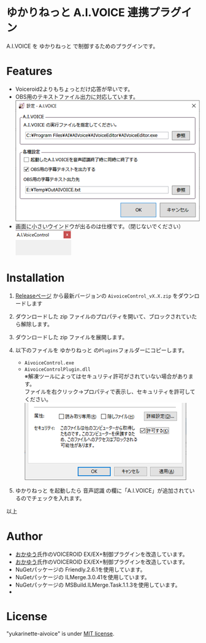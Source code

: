 # ゆかりねっと A.I.VOICE 連携プラグイン
A.I.VOICE を ゆかりねっと で制御するためのプラグインです。

# Features
* Voiceroid2よりもちょっとだけ応答が早いです。
* OBS用のテキストファイル出力に対応しています。  
![yukarisettei.png.](/image/yukarisettei.png "settei")  
* 画面に小さいウインドウが出るのは仕様です。（閉じないでください）  
![ctrlwin.png.](/image/ctrlwin.png "ctrlwin")  

# Installation
1. [Releaseページ](https://github.com/tyapa0/yukarinette-aivoice/releases/) から最新バージョンの `AivoiceControl_vX.X.zip` をダウンロードします
2. ダウンロードした zip ファイルのプロパティを開いて、ブロックされていたら解除します。
3. ダウンロードした zip ファイルを展開します。
4. 以下のファイルを ゆかりねっと の`Plugins`フォルダーにコピーします。
   - `AivoiceControl.exe`
   - `AivoiceControlPlugin.dll`  
   ※解凍ツールによってはセキュリティ許可がされていない場合があります。  
   ファイルを右クリック→プロパティで表示し、セキュリティを許可してください。  
   ![kyoka.png.](/image/kyoka.png "kyoka")

5. ゆかりねっと を起動したら 音声認識 の欄に「A.I.VOICE」が追加されているのでチェックを入れます。

以上

# Author
* [おかゆう](http://www.okayulu.moe/)氏作のVOICEROID EX/EX+制御プラグインを改造しています。
* [おかゆう](http://www.okayulu.moe/)氏作のVOICEROID EX/EX+制御プラグインを改造しています。
* NuGetパッケージの Friendly.2.6.1を使用しています。
* NuGetパッケージの ILMerge.3.0.41を使用しています。
* NuGetパッケージの MSBuild.ILMerge.Task.1.1.3を使用しています。
* 
# License
"yukarinette-aivoice" is under [MIT license](https://en.wikipedia.org/wiki/MIT_License).
